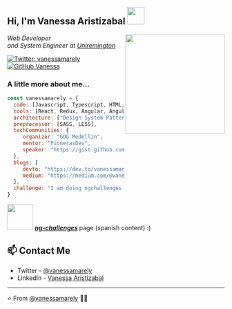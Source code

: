 <h2> Hi, I'm Vanessa Aristizabal <img src="https://gblobscdn.gitbook.com/assets%2F-LbFy569GFu09bPpzMDJ%2F-LnL1Q42mNY-os41Y9so%2F-LnL3SXs1cbgXFZu0Rkp%2Fvanessa2.png?alt=media&token=9a4442f5-9c6f-433c-8927-ff24d427455c" width="40"></h2>

<img align='right' src="https://gblobscdn.gitbook.com/assets%2F-LbFy569GFu09bPpzMDJ%2F-M6SGYJMqBN4C5uv3t-T%2F-M6SGj_8P63IiF6r4kB4%2Ffotogde.png?alt=media&token=56951042-47a7-4ee4-a198-7b1db2bc6796" width="230">

<p><em>Web Developer</br> and
System Engineer at <a href="https://www.uniremington.edu.co/">Uniremington</a>
</em></p>

[![Twitter: vanessamarely](https://img.shields.io/twitter/follow/vanessamarely?style=social)](https://twitter.com/vanessamarely)
[![GitHub Vanessa](https://img.shields.io/github/followers/vanessamarely?label=follow&style=social)](https://github.com/vanessamarely)


### A little more about me...  

```javascript
const vanessamarely = {
  code: [Javascript, Typescript, HTML, CSS],
  tools: [React, Redux, Angular, AngularJS, RxJs],
  architecture: ["Design System Pattern"],
  preprocessor: [SASS, LESS],
  techCommunities: {
     organizer: "GDG Medellin",
     mentor: "PionerasDev",
     speaker: "https://gist.github.com/vanessamarely"
  },
  blogs: [ 
     devto: "https://dev.to/vanessamarely", 
     medium: "https://medium.com/@vanessamarely"
  ],
  challenge: "I am doing ngchallenges page, where I am adding Angular documentation"
}
```

<img src="https://gblobscdn.gitbook.com/assets%2F-LbFy569GFu09bPpzMDJ%2F-LnKxbDNEhLrZcc5pdJR%2F-LnKxoMdw9h4J35E7Oka%2Fangularhappy.png?alt=media&token=3e85940d-f951-4e77-8d03-83676fc282b9" width="60"> <em><b>[ng-challenges](https://ngchallenges.gitbook.io/project/) </b></em> page (spanish content) :)


## 📫 Contact Me
- Twitter - [@vanessamarely](https://twitter.com/vanessamarely)
- LinkedIn - [Vanessa Aristizabal](https://www.linkedin.com/in/vanessa-marely-aristizabal-angel/)

---

⭐️ From [@vanessamarely](https://github.com/vanessamarely) 👩‍💻 
